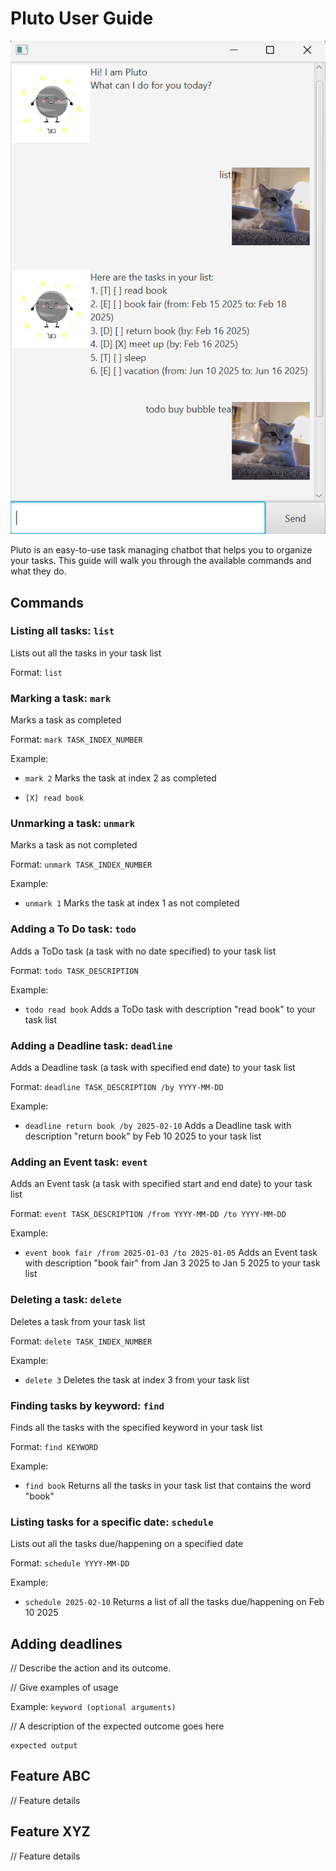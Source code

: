 # Pluto User Guide

![Photo of the chatbot](./Ui.png)

Pluto is an easy-to-use task managing chatbot that helps you to organize your tasks.
This guide will walk you through the available commands and what they do.

## Commands

### Listing all tasks: `list`
Lists out all the tasks in your task list

Format: `list`

### Marking a task: `mark`
Marks a task as completed

Format: `mark TASK_INDEX_NUMBER`

Example: 
- `mark 2` Marks the task at index 2 as completed
- ```
  [X] read book
  ```

### Unmarking a task: `unmark`
Marks a task as not completed

Format: `unmark TASK_INDEX_NUMBER`

Example:
- `unmark 1` Marks the task at index 1 as not completed

### Adding a To Do task: `todo`
Adds a ToDo task (a task with no date specified) to your task list 

Format: `todo TASK_DESCRIPTION`

Example: 
- `todo read book` Adds a ToDo task with description "read book" to your task list

### Adding a Deadline task: `deadline`
Adds a Deadline task (a task with specified end date) to your task list

Format: `deadline TASK_DESCRIPTION /by YYYY-MM-DD`

Example: 
- `deadline return book /by 2025-02-10` Adds a Deadline task with description "return book" by Feb 10 2025 to your task list

### Adding an Event task: `event`
Adds an Event task (a task with specified start and end date) to your task list

Format: `event TASK_DESCRIPTION /from YYYY-MM-DD /to YYYY-MM-DD`

Example: 
- `event book fair /from 2025-01-03 /to 2025-01-05` Adds an Event task with description "book fair" from Jan 3 2025 to Jan 5 2025 to your task list

### Deleting a task: `delete`
Deletes a task from your task list

Format: `delete TASK_INDEX_NUMBER`

Example: 
- `delete 3` Deletes the task at index 3 from your task list

### Finding tasks by keyword: `find`
Finds all the tasks with the specified keyword in your task list

Format: `find KEYWORD`

Example: 
- `find book` Returns all the tasks in your task list that contains the word "book"

### Listing tasks for a specific date: `schedule`
Lists out all the tasks due/happening on a specified date

Format: `schedule YYYY-MM-DD`

Example: 
- `schedule 2025-02-10` Returns a list of all the tasks due/happening on Feb 10 2025


## Adding deadlines

// Describe the action and its outcome.

// Give examples of usage

Example: `keyword (optional arguments)`

// A description of the expected outcome goes here

```
expected output
```

## Feature ABC

// Feature details


## Feature XYZ

// Feature details
